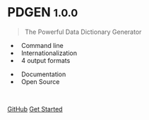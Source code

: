 <!-- docs/_sidebar.md -->

<!-- ![logo](_media/icon.png) -->

<span class="icon-cafe logo"></span>

# PDGEN <small>1.0.0</small>

> The Powerful Data Dictionary Generator

- <span class="icon-command desc"></span> &nbsp; Command line
- <span class="icon-lang desc"></span> &nbsp; Internationalization
- <span class="icon-format desc"></span> &nbsp; 4 output formats
<!-- - <span class="icon-os desc"></span> Multiples OS -->
- <span class="icon-scrum desc"></span> &nbsp; Documentation
- <span class="icon-open-source desc"></span> &nbsp; Open Source

<br>

[GitHub](https://github.com/gsdenys/pdgen/)
[Get Started](pages/get-started.md)